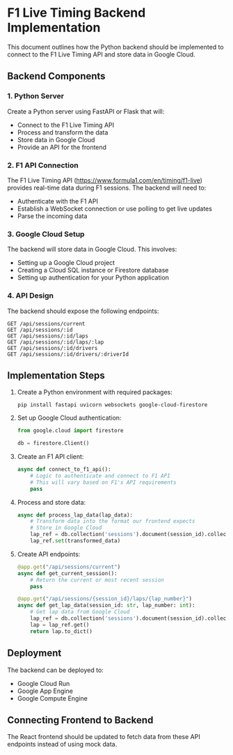 
# F1 Live Timing Backend Implementation

This document outlines how the Python backend should be implemented to connect to the F1 Live Timing API and store data in Google Cloud.

## Backend Components

### 1. Python Server

Create a Python server using FastAPI or Flask that will:
- Connect to the F1 Live Timing API
- Process and transform the data
- Store data in Google Cloud
- Provide an API for the frontend

### 2. F1 API Connection

The F1 Live Timing API (https://www.formula1.com/en/timing/f1-live) provides real-time data during F1 sessions. The backend will need to:
- Authenticate with the F1 API
- Establish a WebSocket connection or use polling to get live updates
- Parse the incoming data

### 3. Google Cloud Setup

The backend will store data in Google Cloud. This involves:
- Setting up a Google Cloud project
- Creating a Cloud SQL instance or Firestore database
- Setting up authentication for your Python application

### 4. API Design

The backend should expose the following endpoints:

```
GET /api/sessions/current
GET /api/sessions/:id
GET /api/sessions/:id/laps
GET /api/sessions/:id/laps/:lap
GET /api/sessions/:id/drivers
GET /api/sessions/:id/drivers/:driverId
```

## Implementation Steps

1. Create a Python environment with required packages:
   ```
   pip install fastapi uvicorn websockets google-cloud-firestore
   ```

2. Set up Google Cloud authentication:
   ```python
   from google.cloud import firestore
   
   db = firestore.Client()
   ```

3. Create an F1 API client:
   ```python
   async def connect_to_f1_api():
       # Logic to authenticate and connect to F1 API
       # This will vary based on F1's API requirements
       pass
   ```

4. Process and store data:
   ```python
   async def process_lap_data(lap_data):
       # Transform data into the format our frontend expects
       # Store in Google Cloud
       lap_ref = db.collection('sessions').document(session_id).collection('laps').document(str(lap_number))
       lap_ref.set(transformed_data)
   ```

5. Create API endpoints:
   ```python
   @app.get("/api/sessions/current")
   async def get_current_session():
       # Return the current or most recent session
       pass
   
   @app.get("/api/sessions/{session_id}/laps/{lap_number}")
   async def get_lap_data(session_id: str, lap_number: int):
       # Get lap data from Google Cloud
       lap_ref = db.collection('sessions').document(session_id).collection('laps').document(str(lap_number))
       lap = lap_ref.get()
       return lap.to_dict()
   ```

## Deployment

The backend can be deployed to:
- Google Cloud Run
- Google App Engine
- Google Compute Engine

## Connecting Frontend to Backend

The React frontend should be updated to fetch data from these API endpoints instead of using mock data.
